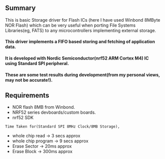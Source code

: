 ## Summary
This is basic Storage driver for Flash ICs (here I have used Winbond 8MByte NOR Flash) which can be very useful when porting File Systems Libraries(eg, FATS) to any microcontrollers implementing external storage.

#### This driver implements a FIFO based storing and fetching of application data.

#### It is developed with Nordic Semiconductor(nrf52 ARM Cortex M4) IC using Standard SPI peripheral.

#### These are some test results during development(from my personal views, may not be accurate!).

## Requirements
* NOR flash 8MB from Winbond.
* NRF52 series devboards/custom boards.
* nrf52 SDK

<code>Time Taken for(Standard SPI 8MHz Clock/8MB Storage),</code>
* whole chip read -> 3 secs approx
* whole chip program -> 9 secs approx
* Erase Sector -> 20ms approx
* Erase Block -> 300ms approx
